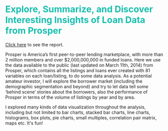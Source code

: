 # <font color='#17BFAE'>Explore, Summarize, and Discover Interesting Insights of Loan Data from Prosper</font>

[Click here](http://rpubs.com/mol017/68611) to see the report.

Prosper is America’s first peer-to-peer lending marketplace, with more than 2 million members and over $2,000,000,000 in funded loans. Here we use the data available to the public (last updated on March 11th, 2014) from Prosper, which contains all the listings and loans ever created with 81 variables on each loan/listing, to do some data analysis. As a potential amateur investor, I will explore the borrower market (including the demographic segmentation and beyond) and try to let data tell some ‘behind scene’ stories about the borrowers, also the performance of Prosper in terms of the volume of listings by year and by area.  

I explored many kinds of data visualization throughout the analysis, including but not limited to bar charts, stacked bar charts, line charts, histograms, box plots, pie charts, small multiples, correlation pair matrix, maps etc. It's fun!
